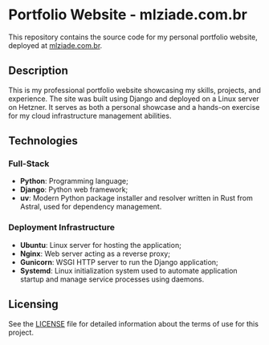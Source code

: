 # Portfolio Website - mlziade.com.br

This repository contains the source code for my personal portfolio website, deployed at [mlziade.com.br](https://mlziade.com.br).

## Description

This is my professional portfolio website showcasing my skills, projects, and experience. The site was built using Django and deployed on a Linux server on Hetzner. It serves as both a personal showcase and a hands-on exercise for my cloud infrastructure management abilities.

## Technologies

### Full-Stack
- **Python**: Programming language;
- **Django**: Python web framework;
- **uv**: Modern Python package installer and resolver written in Rust from Astral, used for dependency management.

### Deployment Infrastructure
- **Ubuntu**: Linux server for hosting the application;
- **Nginx**: Web server acting as a reverse proxy;
- **Gunicorn**: WSGI HTTP server to run the Django application;
- **Systemd**: Linux initialization system used to automate application startup and manage service processes using daemons.

## Licensing
See the [LICENSE](LICENSE) file for detailed information about the terms of use for this project.